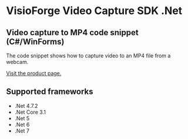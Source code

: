 ﻿# VisioForge Video Capture SDK .Net

## Video capture to MP4 code snippet (C#/WinForms)

The code snippet shows how to capture video to an MP4 file from a webcam.

[Visit the product page.](https://www.visioforge.com/video-capture-sdk-net)

## Supported frameworks

* .Net 4.7.2
* .Net Core 3.1
* .Net 5
* .Net 6
* .Net 7